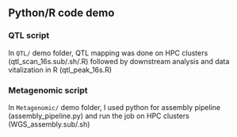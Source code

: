 ## Python/R code demo

### QTL script
In `QTL/` demo folder, QTL mapping was done on HPC clusters (qtl_scan_16s.sub/.sh/.R) followed by downstream analysis and data vitalization in R (qtl_peak_16s.R)

### Metagenomic script
In `Metagenomic/` demo folder, I used python for assembly pipeline (assembly_pipeline.py) and run the job on HPC clusters (WGS_assembly.sub/.sh)